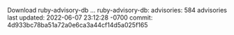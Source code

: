 Download ruby-advisory-db ...
ruby-advisory-db:
  advisories:	584 advisories
  last updated:	2022-06-07 23:12:28 -0700
  commit:	4d933bc78ba51a72a0e6ca3a44cf14d5a025f165

